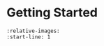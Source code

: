 Getting Started
================

```{include} ../../README.md
:relative-images:
:start-line: 1
```
